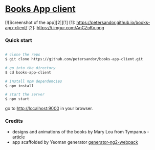 # [Books App client](https://petersandor.github.io/books-app-client/)

[![Screenshot of the app][2]][1]
  [1]: https://petersandor.github.io/books-app-client/
  [2]: https://i.imgur.com/AnCZoKx.png

### Quick start

```bash

# clone the repo
$ git clone https://github.com/petersandor/books-app-client.git

# go into the directory
$ cd books-app-client

# install npm dependencies
$ npm install

# start the server
$ npm start
```

go to [http://localhost:9000](http://localhost:9000) in your browser.



### Credits
- designs and animations of the books by Mary Lou from Tympanus - [article](http://tympanus.net/codrops/2013/01/08/3d-book-showcase/)
- app scaffolded by Yeoman generator [generator-ng2-webpack](https://github.com/cmelion/generator-ng2-webpack)
